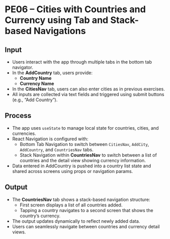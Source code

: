 # PE06 – Cities with Countries and Currency using Tab and Stack-based Navigations

## Input
- Users interact with the app through multiple tabs in the bottom tab navigator.
- In the **AddCountry** tab, users provide:
  - **Country Name**
  - **Currency Name**
- In the **CitiesNav** tab, users can also enter cities as in previous exercises.
- All inputs are collected via text fields and triggered using submit buttons (e.g., “Add Country”).

## Process
- The app uses `useState` to manage local state for countries, cities, and currencies.
- React Navigation is configured with:
  - Bottom Tab Navigation to switch between `CitiesNav`, `AddCity`, `AddCountry`, and `CountriesNav` tabs.
  - Stack Navigation within **CountriesNav** to switch between a list of countries and the detail view showing currency information.
- Data entered in AddCountry is pushed into a country list state and shared across screens using props or navigation params.

## Output
- The **CountriesNav** tab shows a stack-based navigation structure:
  - First screen displays a list of all countries added.
  - Tapping a country navigates to a second screen that shows the country’s currency.
- The output updates dynamically to reflect newly added data.
- Users can seamlessly navigate between countries and currency detail views.
